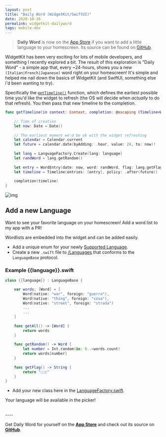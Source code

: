 ```yaml
---
layout: post
title: "Daily Word (WidgetKit/SwiftUI)"
date: 2020-10-26
permalink: widgetkit-dailyword
tags: mobile-dev
---
```

<!-- ![1.png]({{site.url}}/assets/resources-widgetkit-dailyword/1.png) -->

> **Daily Word** is now on the [App Store](https://apps.apple.com/us/app/daily-word-language-widget/id1535573526) if you want to add a little language to your homescreen.  Its source can be found on [GitHub](https://github.com/joshspicer/widgetkit-daily-language).

WidgetKit has been very exciting for lots of mobile developers, and something I recently explored a bit.  The result of this exploration is "Daily Word" - a simple app that, every ~24-hours, shows you a new `(Italian|French|Japanese)` word right on your homescreen!  It's simple and helped me nail down the basics of WidgetKit (and SwiftUI, something else i'd been wanting to try).

Specifically the [`getTimeline()`](https://github.com/joshspicer/widgetkit-daily-language/blob/main/DailyWidget/DailyWidget.swift#L32-L51) function, which defines the earliest possible time you'd like the widget to refresh (the OS will decide when _actually_ to do that refresh).  You then pass that new timeline to the completion.  

```swift
func getTimeline(in context: Context, completion: @escaping (Timeline<WordEntry>) -> Void) {
        
    // Time of creation
    let now: Date = Date()
    
    // The earliest moment we'd be ok with the widget refreshing
    let calendar = Calendar.current
    let future = calendar.date(byAdding: .hour, value: 24, to: now)!
    
    let lang = LanguageFactory.Create(lang: language)
    let randWord = lang.getRandom()
    
    let entry = WordEntry(date: now, word: randWord, flag: lang.getFlag())
    let timeline = Timeline(entries: [entry], policy: .after(future))
    
    completion(timeline)
}
```

![img](https://github.com/joshspicer/widgetkit-daily-language/raw/main/img.png)

## Add a new Language

Want to see your favorite language on your homescreen!  Add a word list to my app with a PR!

Wordlists are embedded into the widget and can be added easily.

* Add a unique enum for your newly [Supported Language](https://github.com/joshspicer/widgetkit-daily-italian/blob/main/DailyItalianWord/SupportedLanguages.swift).
* Create a new `.swift` file to [/Languages](https://github.com/joshspicer/widgetkit-daily-italian/tree/main/DailyItalianWord/Languages) that conforms to the `LanguageBase` protocol.

### Example {{language}}.swift

```swift
class {{language}} : LanguageBase {

    var words: [Word] = [
        Word(native: "war", foreign: "guerra"),
        Word(native: "thing", foreign: "cosa"),
        Word(native: "street", foreign: "strada")
        ...
        ...
    ]       
        
    func getAll() -> [Word] {
        return words
    }
    
    func getRandom() -> Word {
        let number = Int.random(in: 0..<words.count)
        return words[number]
    }
    
    func getFlag() -> String {
        return "🇮🇹"
    }
}
```

* Add your new class here in the [LanguageFactory.swift](https://github.com/joshspicer/widgetkit-daily-italian/blob/main/DailyItalianWord/Languages/LanguageFactory.swift).

Your language will be available in the picker! 

<br>
----

Get Daily Word for yourself on the [**App Store**](https://apps.apple.com/us/app/daily-word-language-widget/id1535573526) and check out its source on [**GitHub**](https://github.com/joshspicer/widgetkit-daily-language).
